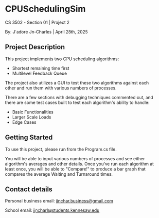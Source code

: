 # CPUSchedulingSim
CS 3502 - Section 01 | Project 2

By: J'adore Jn-Charles | April 28th, 2025

## Project Description
This project implements two CPU scheduling algorithms:
- Shortest remaining time first
- Multilevel Feedback Queue

The project also utilizes a GUI to test these two algorithms 
against each other and run them with various numbers of processes.

There are a few sections with debugging techniques commented out, and 
there are some test cases built to test each algorithm's ability to handle:
- Basic Functionalities
- Larger Scale Loads
- Edge Cases

## Getting Started
To use this project, please run from the Program.cs file. 

You will be able to input various numbers of processes and see either algorithm's
averages and other details. Once you've run each algorithm at least once, you will 
be able to "Compare!" to produce a bar graph that compares the average Waiting and
Turnaround times.

## Contact details
Personal business email: jjnchar.business@gmail.com

School email: jjncharl@students.kennesaw.edu
